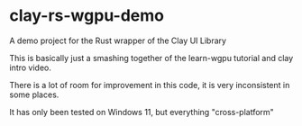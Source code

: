 # clay-rs-wgpu-demo
A demo project for the Rust wrapper of the Clay UI Library

This is basically just a smashing together of the learn-wgpu tutorial and clay intro video.

There is a lot of room for improvement in this code, it is very inconsistent in some places.

It has only been tested on Windows 11, but everything "cross-platform"